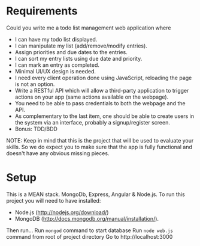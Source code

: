 # Requirements
Could you write me a todo list management web application where

  - I can have my todo list displayed.
  - I can manipulate my list (add/remove/modify entries).
  - Assign priorities and due dates to the entries.
  - I can sort my entry lists using due date and priority.
  - I can mark an entry as completed.
  - Minimal UI/UX design is needed.
  - I need every client operation done using JavaScript, reloading the page is not an option.
  - Write a RESTful API which will allow a third-party application to trigger actions on your app (same actions available on the webpage).
  - You need to be able to pass credentials to both the webpage and the API.
  - As complementary to the last item, one should be able to create users in the system via an interface, probably a signup/register screen.
  - Bonus: TDD/BDD

NOTE: Keep in mind that this is the project that will be used to evaluate your skills.
So we do expect you to make sure that the app is fully functional and doesn't have any obvious missing pieces.

# Setup
This is a MEAN stack.  MongoDb, Express, Angular & Node.js.  To run this project you will need to have installed:

- Node.js (http://nodejs.org/download/)
- MongoDB (http://docs.mongodb.org/manual/installation/).

Then run...
Run `mongod` command to start database
Run `node web.js` command from root of project directory
Go to http://localhost:3000
